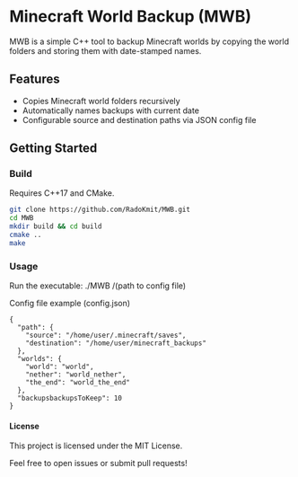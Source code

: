 # Minecraft World Backup (MWB)

MWB is a simple C++ tool to backup Minecraft worlds by copying the world folders and storing them with date-stamped names.

## Features

- Copies Minecraft world folders recursively
- Automatically names backups with current date
- Configurable source and destination paths via JSON config file

## Getting Started

### Build

Requires C++17 and CMake.

```bash
git clone https://github.com/RadoKmit/MWB.git
cd MWB
mkdir build && cd build
cmake ..
make
```
### Usage
Run the executable:
./MWB /(path to config file)

Config file example (config.json)
```
{
  "path": {
    "source": "/home/user/.minecraft/saves",
    "destination": "/home/user/minecraft_backups"
  },
  "worlds": {
    "world": "world",
    "nether": "world_nether",
    "the_end": "world_the_end"
  },
  "backupsbackupsToKeep": 10
}
```

#### License

This project is licensed under the MIT License.

Feel free to open issues or submit pull requests!
